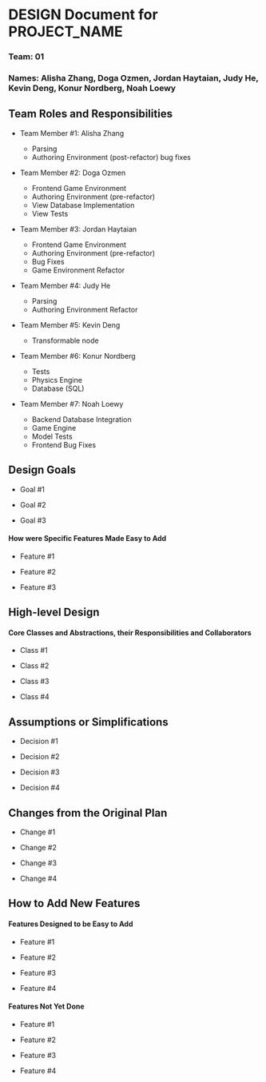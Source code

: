 # DESIGN Document for PROJECT_NAME
### Team: 01
### Names: Alisha Zhang, Doga Ozmen, Jordan Haytaian, Judy He, Kevin Deng, Konur Nordberg, Noah Loewy


## Team Roles and Responsibilities

* Team Member #1: Alisha Zhang
  * Parsing
  * Authoring Environment (post-refactor) bug fixes

* Team Member #2: Doga Ozmen
  * Frontend Game Environment 
  * Authoring Environment (pre-refactor)
  * View Database Implementation
  * View Tests

* Team Member #3: Jordan Haytaian
  * Frontend Game Environment
  * Authoring Environment (pre-refactor)
  * Bug Fixes
  * Game Environment Refactor

* Team Member #4: Judy He
  * Parsing
  * Authoring Environment Refactor

* Team Member #5: Kevin Deng
  * Transformable node

* Team Member #6: Konur Nordberg
  * Tests
  * Physics Engine
  * Database (SQL)

* Team Member #7: Noah Loewy
  * Backend Database Integration
  * Game Engine
  * Model Tests
  * Frontend Bug Fixes


## Design Goals

* Goal #1

* Goal #2

* Goal #3


#### How were Specific Features Made Easy to Add

* Feature #1

* Feature #2

* Feature #3


## High-level Design

#### Core Classes and Abstractions, their Responsibilities and Collaborators

* Class #1

* Class #2

* Class #3

* Class #4



## Assumptions or Simplifications

* Decision #1

* Decision #2

* Decision #3

* Decision #4



## Changes from the Original Plan

* Change #1

* Change #2

* Change #3

* Change #4


## How to Add New Features

#### Features Designed to be Easy to Add

* Feature #1

* Feature #2

* Feature #3

* Feature #4


#### Features Not Yet Done

* Feature #1

* Feature #2

* Feature #3

* Feature #4
 